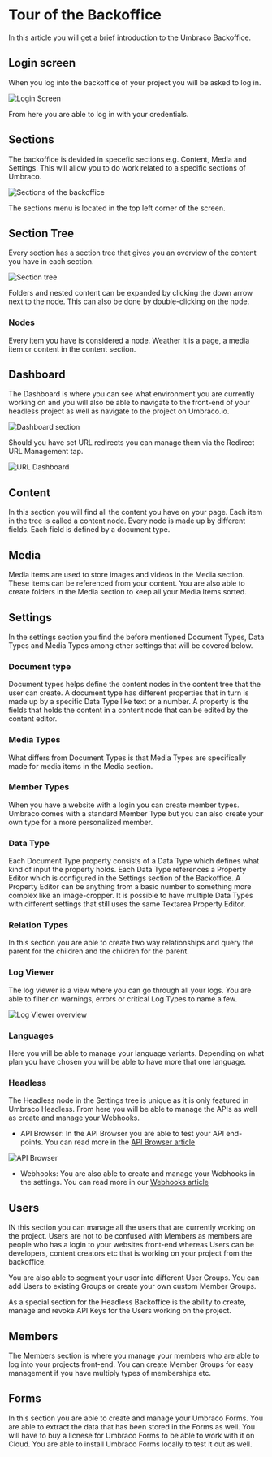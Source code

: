 # Tour of the Backoffice

In this article you will get a brief introduction to the Umbraco Backoffice.

## Login screen

When you log into the backoffice of your project you will be asked to log in.

![Login Screen](images/login.png)

From here you are able to log in with your credentials.

## Sections

The backoffice is devided in specefic sections e.g. Content, Media and Settings. This will allow you to do work related to a specific sections of Umbraco.

![Sections of the backoffice](images/sections.png)

The sections menu is located in the top left corner of the screen.

## Section Tree

Every section has a section tree that gives you an overview of the content you have in each section.

![Section tree](images/section-tree.png)

Folders and nested content can be expanded by clicking the down arrow next to the node. This can also be done by double-clicking on the node.

### Nodes

Every item you have is considered a node. Weather it is a page, a media item or content in the content section.

## Dashboard

The Dashboard is where you can see what environment you are currently working on and you will also be able to navigate to the front-end of your headless project as well as navigate to the project on Umbraco.io.

![Dashboard section](images/dashboard.png)

Should you have set URL redirects you can manage them via the Redirect URL Management tap.

![URL Dashboard](images/dashboard-url.png)

## Content

In this section you will find all the content you have on your page. Each item in the tree is called a content node. Every node is made up by different fields. Each field is defined by a document type.

## Media

Media items are used to store images and videos in the Media section. These items can be referenced from your content. You are also able to create folders in the Media section to keep all your Media Items sorted.

## Settings

In the settings section you find the before mentioned Document Types, Data Types and Media Types among other settings that will be covered below.

### Document type

Document types helps define the content nodes in the content tree that the user can create. A document type has different properties that in turn is made up by a specific Data Type like text or a number. A property is the fields that holds the content in a content node that can be edited by the content editor.

### Media Types

What differs from Document Types is that Media Types are specifically made for media items in the Media section.

### Member Types

When you have a website with a login you can create member types. Umbraco comes with a standard Member Type but you can also create your own type for a more personalized member.

### Data Type

Each Document Type property consists of a Data Type which defines what kind of input the property holds. Each Data Type references a Property Editor which is configured in the Settings section of the Backoffice. A Property Editor can be anything from a basic number to something more complex like an image-cropper. It is possible to have multiple Data Types with different settings that still uses the same Textarea Property Editor.

### Relation Types

In this section you are able to create two way relationships and query the parent for the children and the children for the parent.

### Log Viewer

The log viewer is a view where you can go through all your logs. You are able to filter on warnings, errors or critical Log Types to name a few.

![Log Viewer overview](images/log-viewer.png)

### Languages

Here you will be able to manage your language variants. Depending on what plan you have chosen you will be able to have more that one language.

### Headless

The Headless node in the Settings tree is unique as it is only featured in Umbraco Headless. From here you will be able to manage the APIs as well as create and manage your Webhooks.

-   API Browser: In the API Browser you are able to test your API end-points. You can read more in the [API Browser article]()

![API Browser](images/api-browser.png)

-   Webhooks: You are also able to create and manage your Webhooks in the settings. You can read more in our [Webhooks article]()

## Users

IN this section you can manage all the users that are currently working on the project. Users are not to be confused with Members as members are people who has a login to your websites front-end whereas Users can be developers, content creators etc that is working on your project from the backoffice.

You are also able to segment your user into different User Groups. You can add Users to existing Groups or create your own custom Member Groups.

As a special section for the Headless Backoffice is the ability to create, manage and revoke API Keys for the Users working on the project.

## Members

The Members section is where you manage your members who are able to log into your projects front-end. You can create Member Groups for easy management if you have multiply types of memberships etc.

## Forms

In this section you are able to create and manage your Umbraco Forms. You are able to extract the data that has been stored in the Forms as well. You will have to buy a licnese for Umbraco Forms to be able to work with it on Cloud. You are able to install Umbraco Forms locally to test it out as well.
